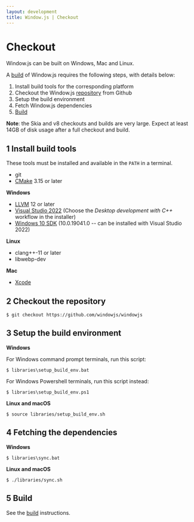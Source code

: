 ```yaml
---
layout: development
title: Window.js | Checkout
---
```


Checkout
========

Window.js can be built on Windows, Mac and Linux.

A [build](/dev/build) of Window.js requires the following steps, with details
below:

1. Install build tools for the corresponding platform
2. Checkout the Window.js [repository](https://github.com/windowjs/windowjs)
   from Github
3. Setup the build environment
4. Fetch Window.js dependencies
5. [Build](/dev/build)

**Note**: the Skia and v8 checkouts and builds are very large. Expect at least
14GB of disk usage after a full checkout and build.

1 Install build tools
---------------------

These tools must be installed and available in the `PATH` in a terminal.

*  git
*  [CMake](https://cmake.org/) 3.15 or later


**Windows**

*  [LLVM](http://llvm.org) 12 or later
*  [Visual Studio 2022](https://visualstudio.microsoft.com/) (Choose the *Desktop development with C++* workflow in the installer)
*  [Windows 10 SDK](https://developer.microsoft.com/en-us/windows/downloads/windows-sdk/) (10.0.19041.0 -- can be installed with Visual Studio 2022)


**Linux**

*  clang++-11 or later
*  libwebp-dev


**Mac**

*  [Xcode](https://developer.apple.com/xcode/)


2 Checkout the repository
-------------------------

```shell
$ git checkout https://github.com/windowjs/windowjs
```


3 Setup the build environment
-----------------------------

**Windows**

For Windows command prompt terminals, run this script:

```shell
$ libraries\setup_build_env.bat
```

For Windows Powershell terminals, run this script instead:

```shell
$ libraries\setup_build_env.ps1
```


**Linux and macOS**

```shell
$ source libraries/setup_build_env.sh
```


4 Fetching the dependencies
---------------------------

**Windows**

```shell
$ libraries\sync.bat
```


**Linux and macOS**

```shell
$ ./libraries/sync.sh
```


5 Build
-------

See the [build](/dev/build) instructions.
